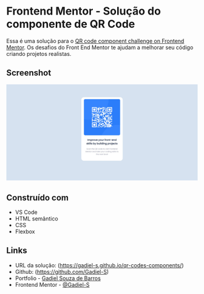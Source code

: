 # Frontend Mentor - Solução do componente de QR Code

Essa é uma solução para o [QR code component challenge on Frontend Mentor](https://www.frontendmentor.io/challenges/qr-code-component-iux_sIO_H).
Os desafios do Front End Mentor te ajudam a melhorar seu código criando projetos realistas.

## Screenshot

![](./src/imagens/capa-projeto-qr-code-components.jpeg)

## Construído com

- VS Code
- HTML semântico
- CSS
- Flexbox

## Links

- URL da solução: (https://gadiel-s.github.io/qr-codes-components/)
- Github: (https://github.com/Gadiel-S)
- Portfolio - [Gadiel Souza de Barros](https://gadiel-s.github.io/meu-portfolio/)
- Frontend Mentor - [@Gadiel-S](https://www.frontendmentor.io/profile/Gadiel-S)
